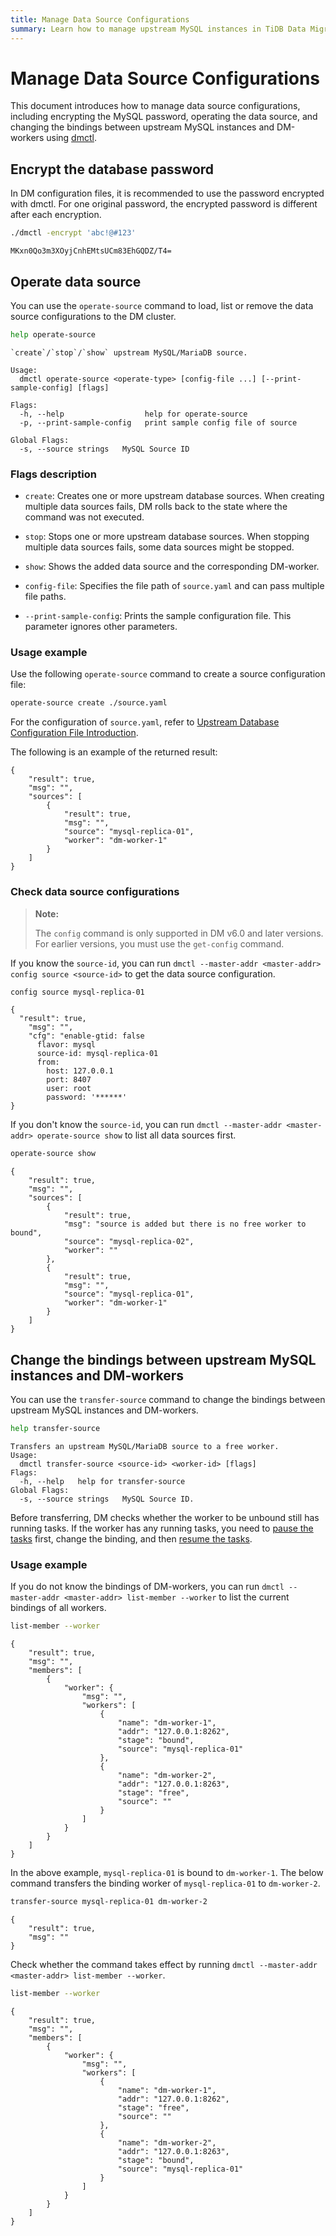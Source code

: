 ```yaml
---
title: Manage Data Source Configurations
summary: Learn how to manage upstream MySQL instances in TiDB Data Migration.
---
```


# Manage Data Source Configurations

This document introduces how to manage data source configurations, including encrypting the MySQL password, operating the data source, and changing the bindings between upstream MySQL instances and DM-workers using [dmctl](/dm/dmctl-introduction.md).

## Encrypt the database password

In DM configuration files, it is recommended to use the password encrypted with dmctl. For one original password, the encrypted password is different after each encryption.


```bash
./dmctl -encrypt 'abc!@#123'
```

```
MKxn0Qo3m3XOyjCnhEMtsUCm83EhGQDZ/T4=
```

## Operate data source

You can use the `operate-source` command to load, list or remove the data source configurations to the DM cluster.


```bash
help operate-source
```

```
`create`/`stop`/`show` upstream MySQL/MariaDB source.

Usage:
  dmctl operate-source <operate-type> [config-file ...] [--print-sample-config] [flags]

Flags:
  -h, --help                  help for operate-source
  -p, --print-sample-config   print sample config file of source

Global Flags:
  -s, --source strings   MySQL Source ID
```

### Flags description

+ `create`: Creates one or more upstream database sources. When creating multiple data sources fails, DM rolls back to the state where the command was not executed.

+ `stop`: Stops one or more upstream database sources. When stopping multiple data sources fails, some data sources might be stopped.

+ `show`: Shows the added data source and the corresponding DM-worker.

+ `config-file`: Specifies the file path of `source.yaml` and can pass multiple file paths.

+ `--print-sample-config`: Prints the sample configuration file. This parameter ignores other parameters.

### Usage example

Use the following `operate-source` command to create a source configuration file:


```bash
operate-source create ./source.yaml
```

For the configuration of `source.yaml`, refer to [Upstream Database Configuration File Introduction](/dm/dm-source-configuration-file.md).

The following is an example of the returned result:


```
{
    "result": true,
    "msg": "",
    "sources": [
        {
            "result": true,
            "msg": "",
            "source": "mysql-replica-01",
            "worker": "dm-worker-1"
        }
    ]
}
```

### Check data source configurations

> **Note:**
>
> The `config` command is only supported in DM v6.0 and later versions. For earlier versions, you must use the `get-config` command.

If you know the `source-id`, you can run `dmctl --master-addr <master-addr> config source <source-id>` to get the data source configuration.


```bash
config source mysql-replica-01
```

```
{
  "result": true,
    "msg": "",
    "cfg": "enable-gtid: false
      flavor: mysql
      source-id: mysql-replica-01
      from:
        host: 127.0.0.1
        port: 8407
        user: root
        password: '******'
}
```

If you don't know the `source-id`, you can run `dmctl --master-addr <master-addr> operate-source show` to list all data sources first.


```bash
operate-source show
```

```
{
    "result": true,
    "msg": "",
    "sources": [
        {
            "result": true,
            "msg": "source is added but there is no free worker to bound",
            "source": "mysql-replica-02",
            "worker": ""
        },
        {
            "result": true,
            "msg": "",
            "source": "mysql-replica-01",
            "worker": "dm-worker-1"
        }
    ]
}
```

## Change the bindings between upstream MySQL instances and DM-workers

You can use the `transfer-source` command to change the bindings between upstream MySQL instances and DM-workers.


```bash
help transfer-source
```

```
Transfers an upstream MySQL/MariaDB source to a free worker.
Usage:
  dmctl transfer-source <source-id> <worker-id> [flags]
Flags:
  -h, --help   help for transfer-source
Global Flags:
  -s, --source strings   MySQL Source ID.
```

Before transferring, DM checks whether the worker to be unbound still has running tasks. If the worker has any running tasks, you need to [pause the tasks](/dm/dm-pause-task.md) first, change the binding, and then [resume the tasks](/dm/dm-resume-task.md).

### Usage example

If you do not know the bindings of DM-workers, you can run `dmctl --master-addr <master-addr> list-member --worker` to list the current bindings of all workers.


```bash
list-member --worker
```

```
{
    "result": true,
    "msg": "",
    "members": [
        {
            "worker": {
                "msg": "",
                "workers": [
                    {
                        "name": "dm-worker-1",
                        "addr": "127.0.0.1:8262",
                        "stage": "bound",
                        "source": "mysql-replica-01"
                    },
                    {
                        "name": "dm-worker-2",
                        "addr": "127.0.0.1:8263",
                        "stage": "free",
                        "source": ""
                    }
                ]
            }
        }
    ]
}
```

In the above example, `mysql-replica-01` is bound to `dm-worker-1`. The below command transfers the binding worker of `mysql-replica-01` to `dm-worker-2`.


```bash
transfer-source mysql-replica-01 dm-worker-2
```

```
{
    "result": true,
    "msg": ""
}
```

Check whether the command takes effect by running `dmctl --master-addr <master-addr> list-member --worker`.


```bash
list-member --worker
```

```
{
    "result": true,
    "msg": "",
    "members": [
        {
            "worker": {
                "msg": "",
                "workers": [
                    {
                        "name": "dm-worker-1",
                        "addr": "127.0.0.1:8262",
                        "stage": "free",
                        "source": ""
                    },
                    {
                        "name": "dm-worker-2",
                        "addr": "127.0.0.1:8263",
                        "stage": "bound",
                        "source": "mysql-replica-01"
                    }
                ]
            }
        }
    ]
}
```
